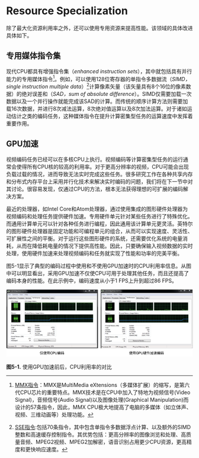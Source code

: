# Resource Specialization

除了最大化资源利用率之外，还可以使用专用资源来提高性能。该领域的具体改进具体如下。

## 专用媒体指令集 
现代CPU都具有增强指令集（*enhanced instruction sets*），其中就包括具有并行能力的专用媒体指令[^2]。例如，可以使用128位寄存器的单指令多数据流（*SIMD，single instruction multiple data*）[^1]计算像素矢量（该矢量具有8个16位的像素数据）的绝对误差和（*SAD，sum of absolute difference*）。SIMD仅需要加载一次数据以及一个并行操作就能完成该SAD的计算。而传统的顺序计算方法则需要加载16次数据，并进行8次减法运算，8次绝对值运算以及8次加法运算。对于诸如运动估计之类的编码任务，这种媒体指令在提升计算密集型任务的运算速度中发挥着重要作用。

## GPU加速
视频编码任务已经可以在多核CPU上执行。视频编码等计算密集型任务的运行通常会使得所有CPU核的较高的利用率。对于更高分辨率的视频，CPU可能会出现负载过载的情况，进而导致无法实时完成这些任务。很多研究工作在各种共享内存和分布式内存平台上采用并行化技术来解决实时编码的问题，我们将在下一节中对其讨论。很容易发现，仅通过CPU的方法，根本无法获得理想的可扩展的编码解决方案。

最近的处理器，如Intel Core和Atom处理器，通过使用集成的图形硬件处理器为视频编码和处理任务提供硬件加速。专用硬件单元针对某些任务进行了特殊优化。而通用计算单元可以针对各种任务进行编程，因此通用该计算单元更灵活。英特尔的图形硬件处理器是固定功能和可编程单元的组合，从而可以实现速度、灵活性、可扩展性之间的平衡。对于运行这些图形硬件的系统，还需要优化系统的电量消耗，从而在降低耗电量的情况下提供高性能。因此，只要确保输入视频数据的实时处理，使用硬件加速来处理视频编码和任务就实现了性能和功率的完美平衡。

图5-1显示了典型的编码过程中使用和不使用GPU加速时的CPU利用率信息。从图中可以明显看出，采用GPU加速不仅使CPU可用于处理其他任务，而且还提高了编码本身的性能。在此示例中，编码速度从小于1 FPS上升到超过86 FPS。

![](../images/5_1.png)

**图5-1.** 使用GPU加速前后，CPU利用率的对比

[^1]: [SSE指令](https://baike.baidu.com/item/SSE/1190064):包括70条指令，其中包含单指令多数据浮点计算、以及额外的SIMD整数和高速缓存控制指令。其优势包括：更高分辨率的图像浏览和处理、高质量音频、MPEG2视频、MPEG2加解密，语音识别占用更少CPU资源，更高精度和更快响应速度。

[^2]: [MMX指令](https://baike.baidu.com/item/MMX/1152883)：MMX是MultiMedia eXtensions（多媒体扩展）的缩写，是第六代CPU芯片的重要特点。MMX技术是在CPU中加入了特地为视频信号(Video Signal)，音频信号(Audio Signal)以及图像处理(Graphical Manipulation)而设计的57条指令，因此，MMX CPU极大地提高了电脑的多媒体（如立体声、视频、三维动画等）处理功能。
